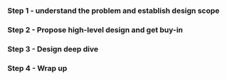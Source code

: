 ### Step 1 - understand the problem and establish design scope
### Step 2 - Propose high-level design and get buy-in
### Step 3 - Design deep dive
### Step 4 - Wrap up
